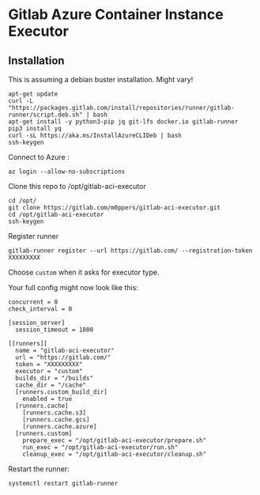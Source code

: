 # Gitlab Azure Container Instance Executor

## Installation

This is assuming a debian buster installation. Might vary!

```
apt-get update
curl -L "https://packages.gitlab.com/install/repositories/runner/gitlab-runner/script.deb.sh" | bash
apt-get install -y python3-pip jq git-lfs docker.io gitlab-runner
pip3 install yq
curl -sL https://aka.ms/InstallAzureCLIDeb | bash
ssh-keygen
```

Connect to Azure :

```
az login --allow-no-subscriptions
```

Clone this repo to /opt/gitlab-aci-executor

```
cd /opt/
git clone https://gitlab.com/m0ppers/gitlab-aci-executor.git
cd /opt/gitlab-aci-executor
ssh-keygen
```

Register runner

```
gitlab-runner register --url https://gitlab.com/ --registration-token XXXXXXXXX
```

Choose `custom` when it asks for executor type.

Your full config might now look like this:

```
concurrent = 8
check_interval = 0

[session_server]
  session_timeout = 1800

[[runners]]
  name = "gitlab-aci-executor"
  url = "https://gitlab.com/"
  token = "XXXXXXXXX"
  executor = "custom"
  builds_dir = "/builds"
  cache_dir = "/cache"
  [runners.custom_build_dir]
    enabled = true
  [runners.cache]
    [runners.cache.s3]
    [runners.cache.gcs]
    [runners.cache.azure]
  [runners.custom]
    prepare_exec = "/opt/gitlab-aci-executor/prepare.sh"
    run_exec = "/opt/gitlab-aci-executor/run.sh"
    cleanup_exec = "/opt/gitlab-aci-executor/cleanup.sh"
```

Restart the runner:

```
systemctl restart gitlab-runner
```
